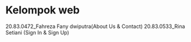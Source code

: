 # Kelompok web
20.83.0472_Fahreza Fany dwiputra(About Us & Contact)
20.83.0533_Rina Setiani (Sign In & Sign Up)
